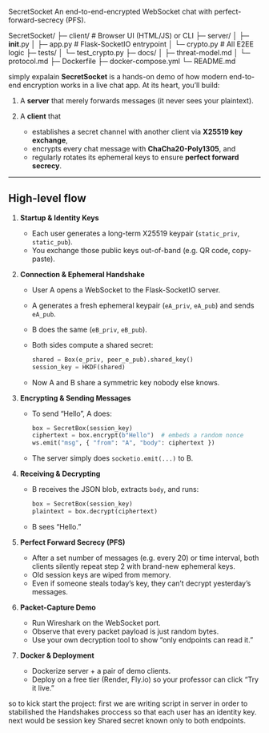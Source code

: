 SecretSocket
An end-to-end-encrypted WebSocket chat with perfect-forward-secrecy (PFS).


SecretSocket/
├─ client/                # Browser UI (HTML/JS) or CLI
├─ server/
│  ├─ __init__.py
│  ├─ app.py              # Flask-SocketIO entrypoint
│  └─ crypto.py           # All E2EE logic
├─ tests/
│  └─ test_crypto.py
├─ docs/
│  ├─ threat-model.md
│  └─ protocol.md
├─ Dockerfile
├─ docker-compose.yml
└─ README.md

simply expalain
**SecretSocket** is a hands-on demo of how modern end-to-end encryption works in a live chat app. At its heart, you’ll build:

1. A **server** that merely forwards messages (it never sees your plaintext).
2. A **client** that

   * establishes a secret channel with another client via **X25519 key exchange**,
   * encrypts every chat message with **ChaCha20-Poly1305**, and
   * regularly rotates its ephemeral keys to ensure **perfect forward secrecy**.

---

## High-level flow

1. **Startup & Identity Keys**

   * Each user generates a long-term X25519 keypair (`static_priv`, `static_pub`).
   * You exchange those public keys out-of-band (e.g. QR code, copy-paste).

2. **Connection & Ephemeral Handshake**

   * User A opens a WebSocket to the Flask-SocketIO server.
   * A generates a fresh ephemeral keypair (`eA_priv`, `eA_pub`) and sends `eA_pub`.
   * B does the same (`eB_priv`, `eB_pub`).
   * Both sides compute a shared secret:

     ```python
     shared = Box(e_priv, peer_e_pub).shared_key()
     session_key = HKDF(shared)
     ```
   * Now A and B share a symmetric key nobody else knows.

3. **Encrypting & Sending Messages**

   * To send “Hello”, A does:

     ```python
     box = SecretBox(session_key)
     ciphertext = box.encrypt(b"Hello")  # embeds a random nonce
     ws.emit("msg", { "from": "A", "body": ciphertext })
     ```
   * The server simply does `socketio.emit(...)` to B.

4. **Receiving & Decrypting**

   * B receives the JSON blob, extracts `body`, and runs:

     ```python
     box = SecretBox(session_key)
     plaintext = box.decrypt(ciphertext)
     ```
   * B sees “Hello.”

5. **Perfect Forward Secrecy (PFS)**

   * After a set number of messages (e.g. every 20) or time interval, both clients silently repeat step 2 with brand-new ephemeral keys.
   * Old session keys are wiped from memory.
   * Even if someone steals today’s key, they can’t decrypt yesterday’s messages.

6. **Packet-Capture Demo**

   * Run Wireshark on the WebSocket port.
   * Observe that every packet payload is just random bytes.
   * Use your own decryption tool to show “only endpoints can read it.”

7. **Docker & Deployment**

   * Dockerize server + a pair of demo clients.
   * Deploy on a free tier (Render, Fly.io) so your professor can click “Try it live.”


so to kick start the project:
first we are writing script in server in order to stabilished the Handshakes proccess so that each user has an identity key.
next would be session key Shared secret known only to both endpoints.
